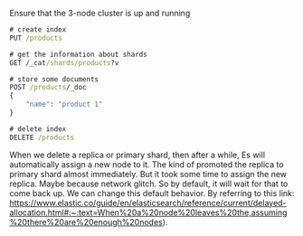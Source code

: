 Ensure that the 3-node cluster is up and running

```cmd
# create index
PUT /products

# get the information about shards
GET /_cat/shards/products?v

# store some documents
POST /products/_doc
{
    "name": "product 1"
}

# delete index
DELETE /products
```

When we delete a replica or primary shard, then after a while, Es will automatically assign a new node to it.
The kind of promoted the replica to primary shard almost immediately.
But it took some time to assign the new replica. Maybe because network glitch. So by default, it will wait for that to
come back up.
We can change this default behavior. By referring to this link:
https://www.elastic.co/guide/en/elasticsearch/reference/current/delayed-allocation.html#:~:text=When%20a%20node%20leaves%20the,assuming%20there%20are%20enough%20nodes).